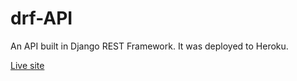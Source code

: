 # drf-API

An API built in Django REST Framework. It was deployed to Heroku.

[Live site](https://djangorest-framework-api-b7115ada88d2.herokuapp.com/)